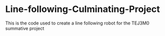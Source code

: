 # Line-following-Culminating-Project
This is the code used to create a line following robot for the TEJ3M0 summative project
